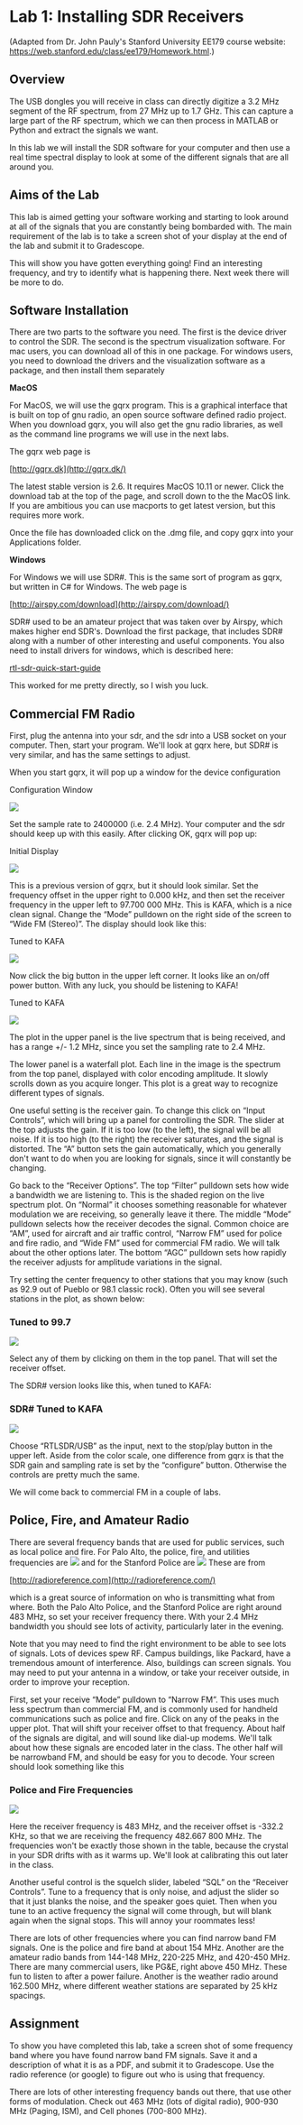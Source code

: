 # Lab 1: Installing SDR Receivers
(Adapted from Dr. John Pauly's Stanford University EE179 course website: https://web.stanford.edu/class/ee179/Homework.html.)

## Overview

The USB dongles you will receive in class can directly digitize a 3.2 MHz segment of the RF spectrum, from 27 MHz up to 1.7 GHz. This can capture a large part of the RF spectrum, which we can then process in MATLAB or Python and extract the signals we want.

In this lab we will install the SDR software for your computer and then use a real time spectral display to look at some of the different signals that are all around you.

## Aims of the Lab

This lab is aimed getting your software working and starting to look around at all of the signals that you are constantly being bombarded with. The main requirement of the lab is to take a screen shot of your display at the end of the lab and submit it to Gradescope.

This will show you have gotten everything going! Find an interesting frequency, and try to identify what is happening there. Next week there will be more to do.

## Software Installation

There are two parts to the software you need. The first is the device driver to control the SDR. The second is the spectrum visualization software. For mac users, you can download all of this in one package. For windows users, you need to download the drivers and the visualization software as a package, and then install them separately

**MacOS**

For MacOS, we will use the gqrx program. This is a graphical interface that is built on top of gnu radio, an open source software defined radio project. When you download gqrx, you will also get the gnu radio libraries, as well as the command line programs we will use in the next labs.

The gqrx web page is

[http://gqrx.dk](http://gqrx.dk/)

The latest stable version is 2.6. It requires MacOS 10.11 or newer. Click the download tab at the top of the page, and scroll down to the the MacOS link. If you are ambitious you can use macports to get latest version, but this requires more work.

Once the file has downloaded click on the .dmg file, and copy gqrx into your Applications folder.

**Windows**

For Windows we will use SDR#. This is the same sort of program as gqrx, but written in C# for Windows. The web page is

[http://airspy.com/download](http://airspy.com/download/)

SDR# used to be an amateur project that was taken over by Airspy, which makes higher end SDR's. Download the first package, that includes SDR# along with a number of other interesting and useful components. You also need to install drivers for windows, which is described here:

[rtl-sdr-quick-start-guide](http://www.rtl-sdr.com/rtl-sdr-quick-start-guide)

This worked for me pretty directly, so I wish you luck.

## Commercial FM Radio

First, plug the antenna into your sdr, and the sdr into a USB socket on your computer. Then, start your program. We'll look at gqrx here, but SDR# is very similar, and has the same settings to adjust.

When you start gqrx, it will pop up a window for the device configuration

Configuration Window

![](graphics/gqrx_config.png)  

Set the sample rate to 2400000 (i.e. 2.4 MHz). Your computer and the sdr should keep up with this easily. After clicking OK, gqrx will pop up:

Initial Display

![](graphics/gqrx_init.png)  

This is a previous version of gqrx, but it should look similar. Set the frequency offset in the upper right to 0.000 kHz, and then set the receiver frequency in the upper left to 97.700 000 MHz. This is KAFA, which is a nice clean signal. Change the “Mode” pulldown on the right side of the screen to “Wide FM (Stereo)”. The display should look like this:

Tuned to KAFA

![](graphics/gqrx_kqed_init.png)  

Now click the big button in the upper left corner. It looks like an on/off power button. With any luck, you should be listening to KAFA!

Tuned to KAFA

![](graphics/gqrx_885.png)  

The plot in the upper panel is the live spectrum that is being received, and has a range +/- 1.2 MHz, since you set the sampling rate to 2.4 MHz.

The lower panel is a waterfall plot. Each line in the image is the spectrum from the top panel, displayed with color encoding amplitude. It slowly scrolls down as you acquire longer. This plot is a great way to recognize different types of signals.

One useful setting is the receiver gain. To change this click on “Input Controls”, which will bring up a panel for controlling the SDR. The slider at the top adjusts the gain. If it is too low (to the left), the signal will be all noise. If it is too high (to the right) the receiver saturates, and the signal is distorted. The “A” button sets the gain automatically, which you generally don't want to do when you are looking for signals, since it will constantly be changing.

Go back to the “Receiver Options”. The top “Filter” pulldown sets how wide a bandwidth we are listening to. This is the shaded region on the live spectrum plot. On “Normal” it chooses something reasonable for whatever modulation we are receiving, so generally leave it there. The middle “Mode” pulldown selects how the receiver decodes the signal. Common choice are “AM”, used for aircraft and air traffic control, “Narrow FM” used for police and fire radio, and “Wide FM” used for commercial FM radio. We will talk about the other options later. The bottom “AGC” pulldown sets how rapidly the receiver adjusts for amplitude variations in the signal.

Try setting the center frequency to other stations that you may know (such as 92.9 out of Pueblo or 98.1 classic rock). Often you will see several stations in the plot, as shown below:

### Tuned to 99.7

![](graphics/gqrx_997.png)  

Select any of them by clicking on them in the top panel. That will set the receiver offset.

The SDR# version looks like this, when tuned to KAFA:

### SDR# Tuned to KAFA

![](graphics/sdrsharp_885.png)  

Choose “RTLSDR/USB” as the input, next to the stop/play button in the upper left. Aside from the color scale, one difference from gqrx is that the SDR gain and sampling rate is set by the “configure” button. Otherwise the controls are pretty much the same.

We will come back to commercial FM in a couple of labs.

## Police, Fire, and Amateur Radio

There are several frequency bands that are used for public services, such as local police and fire. For Palo Alto, the police, fire, and utilities frequencies are
![](graphics/PA_Police.png)
and for the Stanford Police are
![](graphics/Stanford_Police.png)
These are from

[http://radioreference.com](http://radioreference.com/)

which is a great source of information on who is transmitting what from where. Both the Palo Alto Police, and the Stanford Police are right around 483 MHz, so set your receiver frequency there. With your 2.4 MHz bandwidth you should see lots of activity, particularly later in the evening.

Note that you may need to find the right environment to be able to see lots of signals. Lots of devices spew RF. Campus buildings, like Packard, have a tremendous amount of interference. Also, buildings can screen signals. You may need to put your antenna in a window, or take your receiver outside, in order to improve your reception.

First, set your receive “Mode” pulldown to “Narrow FM”. This uses much less spectrum than commercial FM, and is commonly used for handheld communications such as police and fire. Click on any of the peaks in the upper plot. That will shift your receiver offset to that frequency. About half of the signals are digital, and will sound like dial-up modems. We'll talk about how these signals are encoded later in the class. The other half will be narrowband FM, and should be easy for you to decode. Your screen should look something like this

### Police and Fire Frequencies

![](graphics/gqrx_PA.png)  

Here the receiver frequency is 483 MHz, and the receiver offset is -332.2 KHz, so that we are receiving the frequency 482.667 800 MHz. The frequencies won't be exactly those shown in the table, because the crystal in your SDR drifts with as it warms up. We'll look at calibrating this out later in the class.

Another useful control is the squelch slider, labeled “SQL” on the “Receiver Controls”. Tune to a frequency that is only noise, and adjust the slider so that it just blanks the noise, and the speaker goes quiet. Then when you tune to an active frequency the signal will come through, but will blank again when the signal stops. This will annoy your roommates less!

There are lots of other frequencies where you can find narrow band FM signals. One is the police and fire band at about 154 MHz. Another are the amateur radio bands from 144-148 MHz, 220-225 MHz, and 420-450 MHz. There are many commercial users, like PG&E, right above 450 MHz. These fun to listen to after a power failure. Another is the weather radio around 162.500 MHz, where different weather stations are separated by 25 kHz spacings.

## Assignment

To show you have completed this lab, take a screen shot of some frequency band where you have found narrow band FM signals. Save it and a description of what it is as a PDF, and submit it to Gradescope. Use the radio reference (or google) to figure out who is using that frequency.

There are lots of other interesting frequency bands out there, that use other forms of modulation. Check out 463 MHz (lots of digital radio), 900-930 MHz (Paging, ISM), and Cell phones (700-800 MHz).
